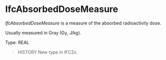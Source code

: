 # IfcAbsorbedDoseMeasure

_IfcAbsorbedDoseMeasure_ is a measure of the absorbed radioactivity dose.

Usually measured in Gray (Gy, J/kg).

Type: REAL

> HISTORY  New type in IFC2x.
